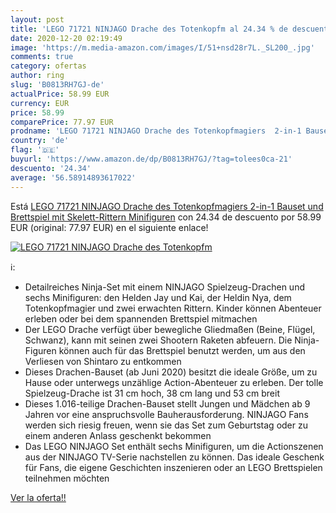 ```yaml
---
layout: post
title: 'LEGO 71721 NINJAGO Drache des Totenkopfm al 24.34 % de descuento'
date: 2020-12-20 02:19:49
image: 'https://m.media-amazon.com/images/I/51+nsd28r7L._SL200_.jpg'
comments: true
category: ofertas
author: ring
slug: 'B0813RH7GJ-de'
actualPrice: 58.99 EUR
currency: EUR
price: 58.99
comparePrice: 77.97 EUR
prodname: 'LEGO 71721 NINJAGO Drache des Totenkopfmagiers  2-in-1 Bauset und Brettspiel mit Skelett-Rittern Minifiguren'
country: 'de'
flag: '🇩🇪'
buyurl: 'https://www.amazon.de/dp/B0813RH7GJ/?tag=tolees0ca-21'
descuento: '24.34'
average: '56.58914893617022'
---
```


Está [LEGO 71721 NINJAGO Drache des Totenkopfmagiers  2-in-1 Bauset und Brettspiel mit Skelett-Rittern Minifiguren](https://www.amazon.de/dp/B0813RH7GJ/?tag=tolees0ca-21) con 24.34 de descuento por 58.99 EUR (original: 77.97 EUR) en el siguiente enlace!

[![LEGO 71721 NINJAGO Drache des Totenkopfm](https://m.media-amazon.com/images/I/51+nsd28r7L._SL200_.jpg)](https://www.amazon.de/dp/B0813RH7GJ/?tag=tolees0ca-21)

ℹ️:

- Detailreiches Ninja-Set mit einem NINJAGO Spielzeug-Drachen und sechs Minifiguren: den Helden Jay und Kai, der Heldin Nya, dem Totenkopfmagier und zwei erwachten Rittern. Kinder können Abenteuer erleben oder bei dem spannenden Brettspiel mitmachen
- Der LEGO Drache verfügt über bewegliche Gliedmaßen (Beine, Flügel, Schwanz), kann mit seinen zwei Shootern Raketen abfeuern. Die Ninja-Figuren können auch für das Brettspiel benutzt werden, um aus den Verliesen von Shintaro zu entkommen
- Dieses Drachen-Bauset (ab Juni 2020) besitzt die ideale Größe, um zu Hause oder unterwegs unzählige Action-Abenteuer zu erleben. Der tolle Spielzeug-Drache ist 31 cm hoch, 38 cm lang und 53 cm breit
- Dieses 1.016-teilige Drachen-Bauset stellt Jungen und Mädchen ab 9 Jahren vor eine anspruchsvolle Bauherausforderung. NINJAGO Fans werden sich riesig freuen, wenn sie das Set zum Geburtstag oder zu einem anderen Anlass geschenkt bekommen
- Das LEGO NINJAGO Set enthält sechs Minifiguren, um die Actionszenen aus der NINJAGO TV-Serie nachstellen zu können. Das ideale Geschenk für Fans, die eigene Geschichten inszenieren oder an LEGO Brettspielen teilnehmen möchten

[Ver la oferta!!](https://www.amazon.de/dp/B0813RH7GJ/?tag=tolees0ca-21)
